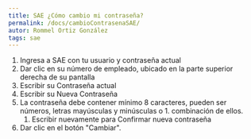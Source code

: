 ```yaml
---
title: SAE ¿Cómo cambio mi contraseña?
permalink: /docs/cambioContrasenaSAE/
autor: Rommel Ortiz González
tags: sae
---
```


1. Ingresa a SAE con tu usuario y contraseña actual
1. Dar clic en su número de empleado, ubicado en la parte superior derecha de su pantalla
1. Escribir su Contraseña actual
1. Escribir su Nueva Contraseña
1. La contraseña debe contener mínimo 8 caracteres, pueden ser números, letras mayúsculas y minúsculas o 1. combinación de ellos.
    1. Escribir nuevamente para Confirmar nueva contraseña
1. Dar clic en el botón "Cambiar".